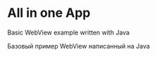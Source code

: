 # All in one App

Basic WebView example written with Java

Базовый пример WebView написанный на Java